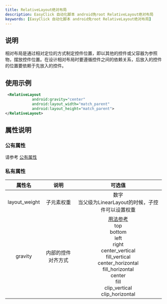 ```yaml
---
title: RelativeLayout绝对布局
description: EasyClick 自动化脚本 android免root RelativeLayout绝对布局
keywords: [EasyClick 自动化脚本 android免root RelativeLayout绝对布局]
---
```



## 说明
相对布局是通过相对定位的方式制定控件位置，即以其他的控件或父容器为参照物，摆放控件位置。在设计相对布局时要遵循控件之间的依赖关系，后放入的控件的位置要依赖于先放入的控件。
## 使用示例
```xml
 <RelativeLayout
            android:gravity="center"
            android:layout_width="match_parent"
            android:layout_height="match_parent">
</RelativeLayout>
```

## 属性说明

### 公有属性
请参考 [公有属性](/zh-cn/funcs/ui/ui-native-view.md#公有属性)

### 私有属性

| 属性名 | 说明 | 可选值 |
| :------: | :------: | :------: |
| layout_weight | 子元素权重 | 数字<br/>当父级为LinearLayout的时候，子控件可以设置权重|
| gravity | 内部的控件对齐方式 |[用法参考](https://blog.csdn.net/gaojinshan/article/details/44917205)<br/>top<br/>bottom<br/>left<br/>right<br/>center_vertical<br/>fill_vertical<br/>center_horizontal<br/>fill_horizontal<br/>center<br/>fill<br/>clip_vertical<br/>clip_horizontal<br/> |
